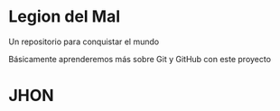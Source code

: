 # Legion del Mal
Un repositorio para conquistar el mundo

Básicamente aprenderemos más sobre Git y GitHub con este proyecto


# JHON

